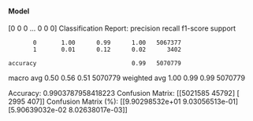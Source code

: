 #### Model
[0 0 0 ... 0 0 0]
Classification Report:
              precision    recall  f1-score   support

           0       1.00      0.99      1.00   5067377
           1       0.01      0.12      0.02      3402

    accuracy                           0.99   5070779
   macro avg       0.50      0.56      0.51   5070779
weighted avg       1.00      0.99      0.99   5070779

Accuracy: 0.9903787958418223
Confusion Matrix:
[[5021585   45792]
 [   2995     407]]
Confusion Matrix (%):
[[9.90298532e+01 9.03056513e-01]
 [5.90639032e-02 8.02638017e-03]]
